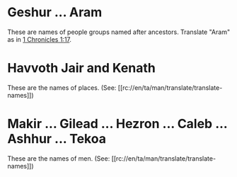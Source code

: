 # Geshur ... Aram

These are names of people groups named after ancestors. Translate "Aram" as in [1 Chronicles 1:17](../01/17.md).

# Havvoth Jair and Kenath

These are the names of places. (See: [[rc://en/ta/man/translate/translate-names]])

# Makir ... Gilead ... Hezron ... Caleb ... Ashhur ... Tekoa

These are the names of men. (See: [[rc://en/ta/man/translate/translate-names]])

